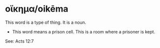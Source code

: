 # οἴκημα/oikēma
This word is a type of thing. It is a noun.
* This word means a prison cell. This is a room where a prisoner is kept.

See: Acts 12:7
